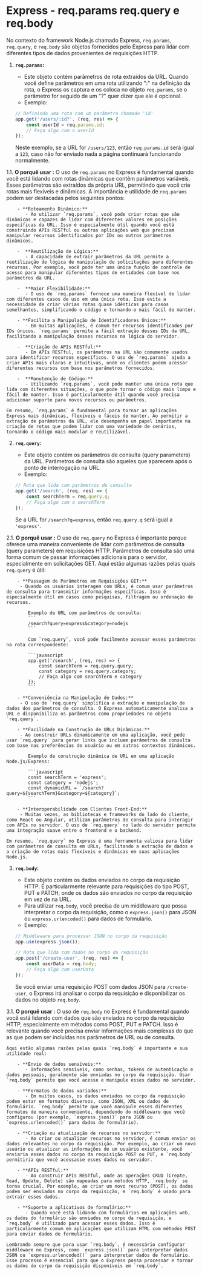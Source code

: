 # Express - req.params req.query e req.body

No contexto do framework Node.js chamado Express, `req.params`, `req.query`, e `req.body` são objetos fornecidos pelo Express para lidar com diferentes tipos de dados provenientes de requisições HTTP.

1. **`req.params`:**
   - Este objeto contém parâmetros de rota extraídos da URL. Quando você define parâmetros em uma rota utilizando ":" na definição da rota, o Express os captura e os coloca no objeto `req.params`, se o parâmetro for seguido de um "?" quer dizer que ele é opcional.
   - Exemplo:

    ~~~javascript
    // Definindo uma rota com um parâmetro chamado 'id'
    app.get('/users/:id?', (req, res) => {
        const userId = req.params.id;
        // Faça algo com o userId
    });
    ~~~

    Neste exemplo, se a URL for `/users/123`, então `req.params.id` será igual a `123`, caso não for enviado nada a página continuará funcionando normalmente.

1.1. **O porquê usar :**
    O uso de `req.params` no Express é fundamental quando você está lidando com rotas dinâmicas que contêm parâmetros variáveis. Esses parâmetros são extraídos da própria URL, permitindo que você crie rotas mais flexíveis e dinâmicas. A importância e utilidade de `req.params` podem ser destacadas pelos seguintes pontos:

        - **Roteamento Dinâmico:**
           - Ao utilizar `req.params`, você pode criar rotas que são dinâmicas e capazes de lidar com diferentes valores em posições específicas da URL. Isso é especialmente útil quando você está construindo APIs RESTful ou outras aplicações web que precisam manipular recursos identificados por IDs ou outros parâmetros dinâmicos.

        -  **Reutilização de Lógica:**
           - A capacidade de extrair parâmetros da URL permite a reutilização de lógica de manipulação de solicitações para diferentes recursos. Por exemplo, você pode ter uma única função de controle de acesso para manipular diferentes tipos de entidades com base nos parâmetros da URL.

        -  **Maior Flexibilidade:**
           - O uso de `req.params` fornece uma maneira flexível de lidar com diferentes casos de uso em uma única rota. Isso evita a necessidade de criar várias rotas quase idênticas para casos semelhantes, simplificando o código e tornando-o mais fácil de manter.

        - **Facilita a Manipulação de Identificadores Únicos:**
           - Em muitas aplicações, é comum ter recursos identificados por IDs únicos. `req.params` permite a fácil extração desses IDs da URL, facilitando a manipulação desses recursos na lógica do servidor.

        -  **Criação de APIs RESTful:**
           - Em APIs RESTful, os parâmetros na URL são comumente usados para identificar recursos específicos. O uso de `req.params` ajuda a criar APIs mais claras e intuitivas, onde os clientes podem acessar diferentes recursos com base nos parâmetros fornecidos.

        -  **Manutenção de Código:**
           - Utilizando `req.params`, você pode manter uma única rota que lida com diferentes situações, o que pode tornar o código mais limpo e fácil de manter. Isso é particularmente útil quando você precisa adicionar suporte para novos recursos ou parâmetros.

    Em resumo, `req.params` é fundamental para tornar as aplicações Express mais dinâmicas, flexíveis e fáceis de manter. Ao permitir a extração de parâmetros da URL, ele desempenha um papel importante na criação de rotas que podem lidar com uma variedade de cenários, tornando o código mais modular e reutilizável.

2. **`req.query`:**
   - Este objeto contém os parâmetros de consulta (query parameters) da URL. Parâmetros de consulta são aqueles que aparecem após o ponto de interrogação na URL.
   - Exemplo:

    ~~~javascript
    // Rota que lida com parâmetros de consulta
    app.get('/search', (req, res) => {
        const searchTerm = req.query.q;
        // Faça algo com o searchTerm
    });
    ~~~

    Se a URL for `/search?q=express`, então `req.query.q` será igual a `'express'`.


2.1. **O porquê usar :**
    O uso de `req.query` no Express é importante porque oferece uma maneira conveniente de lidar com parâmetros de consulta (query parameters) em requisições HTTP. Parâmetros de consulta são uma forma comum de passar informações adicionais para o servidor, especialmente em solicitações GET. Aqui estão algumas razões pelas quais `req.query` é útil:

        - **Passagem de Parâmetros em Requisições GET:**
         - Quando os usuários interagem com URLs, é comum usar parâmetros de consulta para transmitir informações específicas. Isso é especialmente útil em casos como pesquisas, filtragem ou ordenação de recursos.

            Exemplo de URL com parâmetros de consulta:
            ```
            /search?query=express&category=nodejs
            ```

            Com `req.query`, você pode facilmente acessar esses parâmetros na rota correspondente:

            ```javascript
            app.get('/search', (req, res) => {
                const searchTerm = req.query.query;
                const category = req.query.category;
                // Faça algo com searchTerm e category
            });
            ```

        - **Conveniência na Manipulação de Dados:**
         - O uso de `req.query` simplifica a extração e manipulação de dados dos parâmetros de consulta. O Express automaticamente analisa a URL e disponibiliza os parâmetros como propriedades no objeto `req.query`.

        - **Facilidade na Construção de URLs Dinâmicas:**
         - Ao construir URLs dinamicamente em uma aplicação, você pode usar `req.query` para gerar links que incluem parâmetros de consulta com base nas preferências do usuário ou em outros contextos dinâmicos.

            Exemplo de construção dinâmica de URL em uma aplicação Node.js/Express:

            ```javascript
            const searchTerm = 'express';
            const category = 'nodejs';
            const dynamicURL = `/search?query=${searchTerm}&category=${category}`;
            ```

        - **Interoperabilidade com Clientes Front-End:**
         - Muitas vezes, as bibliotecas e frameworks do lado do cliente, como React ou Angular, utilizam parâmetros de consulta para interagir com APIs no servidor. O uso de `req.query` no lado do servidor permite uma integração suave entre o frontend e o backend.

    Em resumo, `req.query` no Express é uma ferramenta valiosa para lidar com parâmetros de consulta em URLs, facilitando a extração de dados e a criação de rotas mais flexíveis e dinâmicas em suas aplicações Node.js.



3. **`req.body`:**
   - Este objeto contém os dados enviados no corpo da requisição HTTP. É particularmente relevante para requisições do tipo POST, PUT e PATCH, onde os dados são enviados no corpo da requisição em vez de na URL.
   - Para utilizar `req.body`, você precisa de um middleware que possa interpretar o corpo da requisição, como o `express.json()` para JSON ou `express.urlencoded()` para dados de formulário.
   - Exemplo:

    ~~~javascript
    // Middleware para processar JSON no corpo da requisição
    app.use(express.json());

    // Rota que lida com dados no corpo da requisição
    app.post('/create-user', (req, res) => {
        const userData = req.body;
        // Faça algo com userData
    });
    ~~~

    Se você enviar uma requisição POST com dados JSON para `/create-user`, o Express irá analisar o corpo da requisição e disponibilizar os dados no objeto `req.body`.

3.1. **O porquê usar :**
    O uso de `req.body` no Express é fundamental quando você está lidando com dados que são enviados no corpo da requisição HTTP, especialmente em métodos como POST, PUT e PATCH. Isso é relevante quando você precisa enviar informações mais complexas do que as que podem ser incluídas nos parâmetros de URL ou de consulta.

    Aqui estão algumas razões pelas quais `req.body` é importante e sua utilidade real:

        - **Envio de dados sensíveis:**
           - Informações sensíveis, como senhas, tokens de autenticação e dados pessoais, geralmente são enviadas no corpo da requisição. Usar `req.body` permite que você acesse e manipule esses dados no servidor.

        - **Formatos de dados variados:**
           - Em muitos casos, os dados enviados no corpo da requisição podem estar em formatos diversos, como JSON, XML ou dados de formulário. `req.body` permite que você manipule esses diferentes formatos de maneira conveniente, dependendo do middleware que você configurou (por exemplo, `express.json()` para JSON ou `express.urlencoded()` para dados de formulário).

        - **Criação ou atualização de recursos no servidor:**
           - Ao criar ou atualizar recursos no servidor, é comum enviar os dados relevantes no corpo da requisição. Por exemplo, ao criar um novo usuário ou atualizar as informações de um usuário existente, você enviaria esses dados no corpo da requisição POST ou PUT, e `req.body` permitiria que você acessasse esses dados no servidor.

        - **APIs RESTful:**
           - Ao construir APIs RESTful, onde as operações CRUD (Create, Read, Update, Delete) são mapeadas para métodos HTTP, `req.body` se torna crucial. Por exemplo, ao criar um novo recurso (POST), os dados podem ser enviados no corpo da requisição, e `req.body` é usado para extrair esses dados.

        - **Suporte a aplicativos de formulário:**
           - Quando você está lidando com formulários em aplicações web, os dados do formulário são enviados no corpo da requisição, e `req.body` é utilizado para acessar esses dados. Isso é particularmente comum em aplicações que utilizam HTML com métodos POST para enviar dados de formulário.

    Lembrando sempre que para usar `req.body`, é necessário configurar middleware no Express, como `express.json()` para interpretar dados JSON ou `express.urlencoded()` para interpretar dados de formulário. Esse processo é essencial para que o Express possa processar e tornar os dados do corpo da requisição disponíveis em `req.body`.
